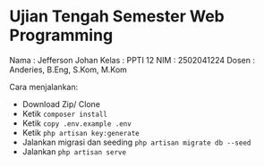 # Ujian Tengah Semester Web Programming

Nama : Jefferson Johan
Kelas : PPTI 12
NIM : 2502041224
Dosen : Anderies, B.Eng, S.Kom, M.Kom

Cara menjalankan:
- Download Zip/ Clone
- Ketik `composer install`
- Ketik `copy .env.example .env`
- Ketik `php artisan key:generate`
- Jalankan migrasi dan seeding `php artisan migrate db --seed`
- Jalankan `php artisan serve`